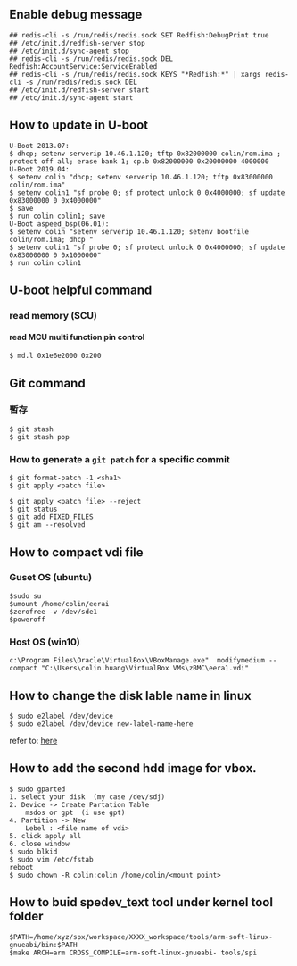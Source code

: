 ## Enable debug message

```
## redis-cli -s /run/redis/redis.sock SET Redfish:DebugPrint true 
## /etc/init.d/redfish-server stop 
## /etc/init.d/sync-agent stop 
## redis-cli -s /run/redis/redis.sock DEL Redfish:AccountService:ServiceEnabled 
## redis-cli -s /run/redis/redis.sock KEYS "*Redfish:*" | xargs redis-cli -s /run/redis/redis.sock DEL 
## /etc/init.d/redfish-server start 
## /etc/init.d/sync-agent start 
```

## How to update in U-boot

```
U-Boot 2013.07:
$ dhcp; setenv serverip 10.46.1.120; tftp 0x82000000 colin/rom.ima ; protect off all; erase bank 1; cp.b 0x82000000 0x20000000 4000000
U-Boot 2019.04:
$ setenv colin "dhcp; setenv serverip 10.46.1.120; tftp 0x83000000 colin/rom.ima"
$ setenv colin1 "sf probe 0; sf protect unlock 0 0x4000000; sf update 0x83000000 0 0x4000000"
$ save
$ run colin colin1; save
U-Boot aspeed_bsp(06.01):
$ setenv colin "setenv serverip 10.46.1.120; setenv bootfile colin/rom.ima; dhcp "
$ setenv colin1 "sf probe 0; sf protect unlock 0 0x4000000; sf update 0x83000000 0 0x1000000"
$ run colin colin1
```


## U-boot helpful command
### read memory (SCU)
#### read MCU multi function pin control
```
$ md.l 0x1e6e2000 0x200
```


## Git command 

### 暫存
```
$ git stash
$ git stash pop
```

### How to generate a `git patch` for a specific commit
```
$ git format-patch -1 <sha1>
$ git apply <patch file>
```

```
$ git apply <patch file> --reject
$ git status
$ git add FIXED_FILES
$ git am --resolved
```



## How to compact vdi file

### Guset OS (ubuntu)
```
$sudo su
$umount /home/colin/eerai
$zerofree -v /dev/sde1
$poweroff
```
### Host OS (win10)
```"
c:\Program Files\Oracle\VirtualBox\VBoxManage.exe"  modifymedium --compact "C:\Users\colin.huang\VirtualBox VMs\zBMC\eera1.vdi"
```

## How to change the disk lable name in linux
```
$ sudo e2label /dev/device
$ sudo e2label /dev/device new-label-name-here
```
refer to: [here](https://www.cyberciti.biz/faq/linux-modify-partition-labels-command-to-change-diskname/)


## How to add the second hdd image for vbox.
```
$ sudo gparted
1. select your disk  (my case /dev/sdj)
2. Device -> Create Partation Table
    msdos or gpt  (i use gpt)
4. Partition -> New
    Lebel : <file name of vdi>
5. click apply all
6. close window
$ sudo blkid
$ sudo vim /etc/fstab
reboot
$ sudo chown -R colin:colin /home/colin/<mount point>
```


## How to buid spedev_text tool under kernel tool folder
```
$PATH=/home/xyz/spx/workspace/XXXX_workspace/tools/arm-soft-linux-gnueabi/bin:$PATH
$make ARCH=arm CROSS_COMPILE=arm-soft-linux-gnueabi- tools/spi

```
